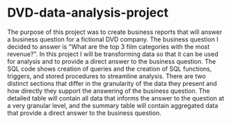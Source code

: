 # DVD-data-analysis-project
The purpose of this project was to create business reports that will answer a business question for a fictional DVD company. 
The business question I decided to answer is "What are the top 3 film categories with the most revenue?".
In this project I will be transforming data so that it can be used for analysis and to provide a direct answer to the business question. The SQL code shows creation of queries and the creation of SQL functions, triggers, and stored procedures to streamline analysis.
There are two distinct sections that differ in the granularity of the data they present and how directly they support the answering of the business question. The detailed table will contain all data that informs the answer to the question at a very granular level, and the summary table will contain aggregated data that provide a direct answer to the business question.
